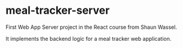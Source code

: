 # meal-tracker-server

First Web App Server project in the React course from Shaun Wassel. 

It implements the backend logic for a meal tracker web application. 
